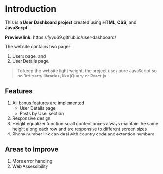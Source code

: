 # Introduction

This is a **User Dashboard project** created using **HTML**, **CSS**, and **JavaScript**. 

**Preview link:** https://fyyu69.github.io/user-dashboard/

The website contains two pages: 
   1. Users page, and 
   2. User Details page.

> To keep the website light weight, the project uses pure JavaScript so no 3rd party libraries, like jQuery or React.js.

## Features
1. All bonus features are implemented
   * User Details page
   * Posts by User section
2. Responsive design
3. Height equalizer function so all content boxes always maintain the same height along each row and are responsive to different screen sizes
4. Phone number link can deal with country code and extention numbers

## Areas to Improve
1. More error handling
2. Web Assessibility
